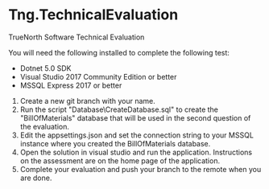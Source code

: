 # Tng.TechnicalEvaluation
TrueNorth Software Technical Evaluation

You will need the following installed to complete the following test:

* Dotnet 5.0 SDK
* Visual Studio 2017 Community Edition or better
* MSSQL Express 2017 or better

1) Create a new git branch with your name.
2) Run the script "Database\CreateDatabase.sql" to create the "BillOfMaterials" database that will be used in the second question of the evaluation.
3) Edit the appsettings.json and set the connection string to your MSSQL instance where you created the BillOfMaterials database.
4) Open the solution in visual studio and run the application. Instructions on the assessment are on the home page of the application.
5) Complete your evaluation and push your branch to the remote when you are done.
